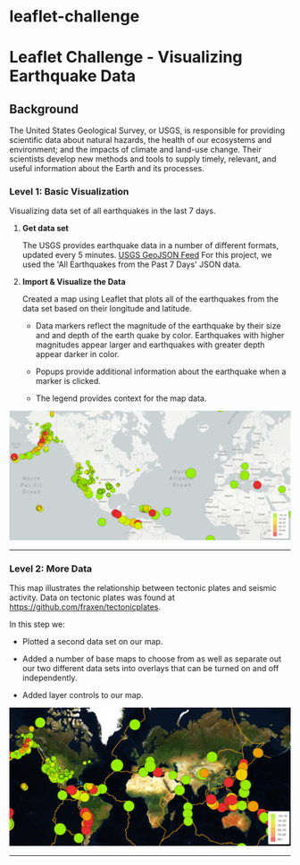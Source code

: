 # leaflet-challenge

# Leaflet Challenge - Visualizing Earthquake Data

## Background

The United States Geological Survey, or USGS, is responsible for providing scientific data about natural hazards, the health of our ecosystems and environment; and the impacts of climate and land-use change. Their scientists develop new methods and tools to supply timely, relevant, and useful information about the Earth and its processes.

### Level 1: Basic Visualization 

Visualizing data set of all earthquakes in the last 7 days.

1. **Get data set**

   The USGS provides earthquake data in a number of different formats, updated every 5 minutes. [USGS GeoJSON Feed](http://earthquake.usgs.gov/earthquakes/feed/v1.0/geojson.php) 
   For this project, we used the 'All Earthquakes from the Past 7 Days' JSON data.


2. **Import & Visualize the Data**

   Created a map using Leaflet that plots all of the earthquakes from the data set based on their longitude and latitude.

   * Data markers reflect the magnitude of the earthquake by their size and and depth of the earth quake by color. Earthquakes with higher magnitudes appear larger and earthquakes with greater depth appear darker in color.

   * Popups provide additional information about the earthquake when a marker is clicked.

   * The legend provides context for the map data.

![part1map](Step-1/part1map.PNG)

- - -

### Level 2: More Data

This map illustrates the relationship between tectonic plates and seismic activity. Data on tectonic plates was found at <https://github.com/fraxen/tectonicplates>.

In this step we:

* Plotted a second data set on our map.

* Added a number of base maps to choose from as well as separate out our two different data sets into overlays that can be turned on and off independently.

* Added layer controls to our map.

![part2map](Step-2/part2map.PNG)

- - -
